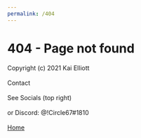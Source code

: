 ```yaml
---
permalink: /404
---
```


<head>
	<link rel="stylesheet" href="style/stylesheet.css">
</head>
<body>
	<div class="header">
		<h1>404 - Page not found</h1>
	</div>
</body>
<footer>
	Copyright (c) 2021 Kai Elliott<br></br>
	Contact<br></br>
	See Socials (top right)<br></br>
	or Discord: @!Circle67#1810<br></br>
	<a href="index.html">Home</a>
</footer>
